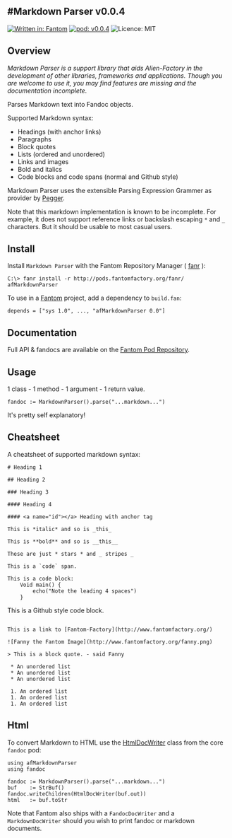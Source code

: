 #Markdown Parser v0.0.4
---
[![Written in: Fantom](http://img.shields.io/badge/written%20in-Fantom-lightgray.svg)](http://fantom.org/)
[![pod: v0.0.4](http://img.shields.io/badge/pod-v0.0.4-yellow.svg)](http://www.fantomfactory.org/pods/afMarkdownParser)
![Licence: MIT](http://img.shields.io/badge/licence-MIT-blue.svg)

## Overview

*Markdown Parser is a support library that aids Alien-Factory in the development of other libraries, frameworks and applications. Though you are welcome to use it, you may find features are missing and the documentation incomplete.*

Parses Markdown text into Fandoc objects.

Supported Markdown syntax:

- Headings (with anchor links)
- Paragraphs
- Block quotes
- Lists (ordered and unordered)
- Links and images
- Bold and italics
- Code blocks and code spans (normal and Github style)

Markdown Parser uses the extensible Parsing Expression Grammer as provider by [Pegger](http://pods.fantomfactory.org/pods/afPegger).

Note that this markdown implementation is known to be incomplete. For example, it does not support reference links or backslash escaping `*` and `_` characters. But it should be usable to most casual users.

## Install

Install `Markdown Parser` with the Fantom Repository Manager ( [fanr](http://fantom.org/doc/docFanr/Tool.html#install) ):

    C:\> fanr install -r http://pods.fantomfactory.org/fanr/ afMarkdownParser

To use in a [Fantom](http://fantom.org/) project, add a dependency to `build.fan`:

    depends = ["sys 1.0", ..., "afMarkdownParser 0.0"]

## Documentation

Full API & fandocs are available on the [Fantom Pod Repository](http://pods.fantomfactory.org/pods/afMarkdownParser/).

## Usage

1 class - 1 method - 1 argument - 1 return value.

    fandoc := MarkdownParser().parse("...markdown...")

It's pretty self explanatory!

## Cheatsheet

A cheatsheet of supported markdown syntax:

```
# Heading 1

## Heading 2

### Heading 3

#### Heading 4

#### <a name="id"></a> Heading with anchor tag

This is *italic* and so is _this_

This is **bold** and so is __this__

These are just * stars * and _ stripes _

This is a `code` span.

This is a code block:
    Void main() {
        echo("Note the leading 4 spaces")
    }

```
This is a Github style code block.
```

This is a link to [Fantom-Factory](http://www.fantomfactory.org/)

![Fanny the Fantom Image](http://www.fantomfactory.org/fanny.png)

> This is a block quote. - said Fanny

 * An unordered list
 * An unordered list
 * An unordered list

 1. An ordered list
 1. An ordered list
 1. An ordered list
```

## Html

To convert Markdown to HTML use the [HtmlDocWriter](http://fantom.org/doc/fandoc/HtmlDocWriter.html) class from the core `fandoc` pod:

```
using afMarkdownParser
using fandoc

fandoc := MarkdownParser().parse("...markdown...")
buf    := StrBuf()
fandoc.writeChildren(HtmlDocWriter(buf.out))
html   := buf.toStr
```

Note that Fantom also ships with a `FandocDocWriter` and a `MarkdownDocWriter` should you wish to print fandoc or markdown documents.

